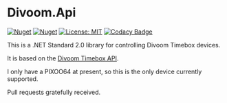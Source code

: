 # Divoom.Api

[![Nuget](https://img.shields.io/nuget/v/Divoom.Api)](https://www.nuget.org/packages/Divoom.Api/)
[![Nuget](https://img.shields.io/nuget/dt/Divoom.Api)](https://www.nuget.org/packages/Divoom.Api/)
[![License: MIT](https://img.shields.io/badge/License-MIT-yellow.svg)](https://opensource.org/licenses/MIT)
[![Codacy Badge](https://app.codacy.com/project/badge/Grade/aed1b9ece5aa4875a3b539a770a7d0ad)](https://www.codacy.com?utm_source=github.com&amp;utm_medium=referral&amp;utm_content=panoramicdata/Divoom.Api&amp;utm_campaign=Badge_Grade)

This is a .NET Standard 2.0 library for controlling Divoom Timebox devices.

It is based on the [Divoom Timebox API](http://doc.divoom-gz.com/web/#/12?page_id=189).

I only have a PIXOO64 at present, so this is the only device currently supported.

Pull requests gratefully received.